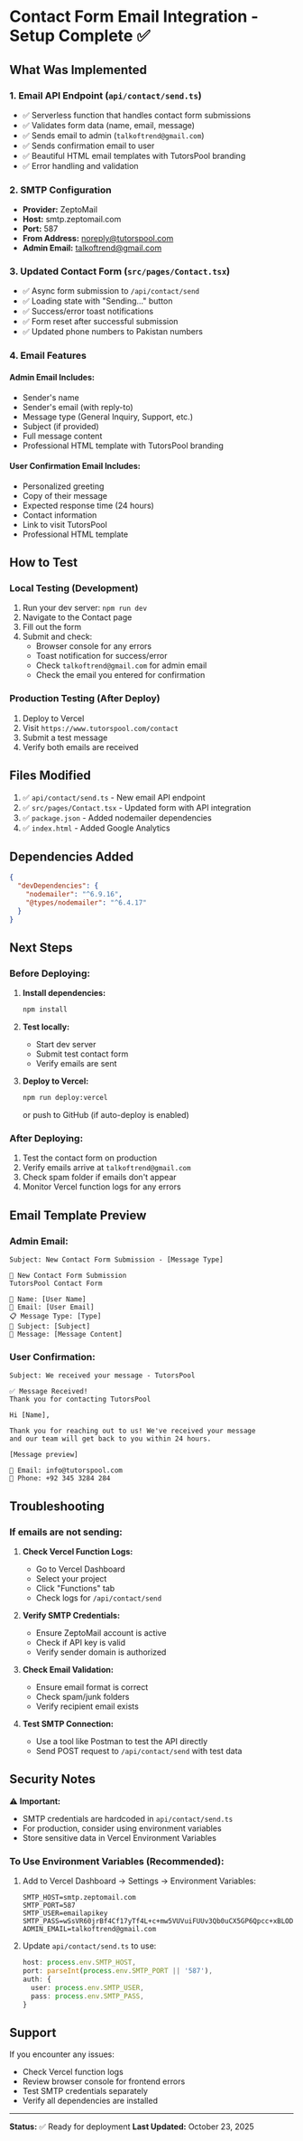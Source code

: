 # Contact Form Email Integration - Setup Complete ✅

## What Was Implemented

### 1. **Email API Endpoint** (`api/contact/send.ts`)
- ✅ Serverless function that handles contact form submissions
- ✅ Validates form data (name, email, message)
- ✅ Sends email to admin (`talkoftrend@gmail.com`)
- ✅ Sends confirmation email to user
- ✅ Beautiful HTML email templates with TutorsPool branding
- ✅ Error handling and validation

### 2. **SMTP Configuration**
- **Provider:** ZeptoMail
- **Host:** smtp.zeptomail.com
- **Port:** 587
- **From Address:** noreply@tutorspool.com
- **Admin Email:** talkoftrend@gmail.com

### 3. **Updated Contact Form** (`src/pages/Contact.tsx`)
- ✅ Async form submission to `/api/contact/send`
- ✅ Loading state with "Sending..." button
- ✅ Success/error toast notifications
- ✅ Form reset after successful submission
- ✅ Updated phone numbers to Pakistan numbers

### 4. **Email Features**

#### Admin Email Includes:
- Sender's name
- Sender's email (with reply-to)
- Message type (General Inquiry, Support, etc.)
- Subject (if provided)
- Full message content
- Professional HTML template with TutorsPool branding

#### User Confirmation Email Includes:
- Personalized greeting
- Copy of their message
- Expected response time (24 hours)
- Contact information
- Link to visit TutorsPool
- Professional HTML template

## How to Test

### Local Testing (Development)
1. Run your dev server: `npm run dev`
2. Navigate to the Contact page
3. Fill out the form
4. Submit and check:
   - Browser console for any errors
   - Toast notification for success/error
   - Check `talkoftrend@gmail.com` for admin email
   - Check the email you entered for confirmation

### Production Testing (After Deploy)
1. Deploy to Vercel
2. Visit `https://www.tutorspool.com/contact`
3. Submit a test message
4. Verify both emails are received

## Files Modified

1. ✅ `api/contact/send.ts` - New email API endpoint
2. ✅ `src/pages/Contact.tsx` - Updated form with API integration
3. ✅ `package.json` - Added nodemailer dependencies
4. ✅ `index.html` - Added Google Analytics

## Dependencies Added

```json
{
  "devDependencies": {
    "nodemailer": "^6.9.16",
    "@types/nodemailer": "^6.4.17"
  }
}
```

## Next Steps

### Before Deploying:
1. **Install dependencies:**
   ```bash
   npm install
   ```

2. **Test locally:**
   - Start dev server
   - Submit test contact form
   - Verify emails are sent

3. **Deploy to Vercel:**
   ```bash
   npm run deploy:vercel
   ```
   or push to GitHub (if auto-deploy is enabled)

### After Deploying:
1. Test the contact form on production
2. Verify emails arrive at `talkoftrend@gmail.com`
3. Check spam folder if emails don't appear
4. Monitor Vercel function logs for any errors

## Email Template Preview

### Admin Email:
```
Subject: New Contact Form Submission - [Message Type]

📧 New Contact Form Submission
TutorsPool Contact Form

👤 Name: [User Name]
📧 Email: [User Email]
📋 Message Type: [Type]
📌 Subject: [Subject]
💬 Message: [Message Content]
```

### User Confirmation:
```
Subject: We received your message - TutorsPool

✅ Message Received!
Thank you for contacting TutorsPool

Hi [Name],

Thank you for reaching out to us! We've received your message 
and our team will get back to you within 24 hours.

[Message preview]

📧 Email: info@tutorspool.com
📱 Phone: +92 345 3284 284
```

## Troubleshooting

### If emails are not sending:

1. **Check Vercel Function Logs:**
   - Go to Vercel Dashboard
   - Select your project
   - Click "Functions" tab
   - Check logs for `/api/contact/send`

2. **Verify SMTP Credentials:**
   - Ensure ZeptoMail account is active
   - Check if API key is valid
   - Verify sender domain is authorized

3. **Check Email Validation:**
   - Ensure email format is correct
   - Check spam/junk folders
   - Verify recipient email exists

4. **Test SMTP Connection:**
   - Use a tool like Postman to test the API directly
   - Send POST request to `/api/contact/send` with test data

## Security Notes

⚠️ **Important:**
- SMTP credentials are hardcoded in `api/contact/send.ts`
- For production, consider using environment variables
- Store sensitive data in Vercel Environment Variables

### To Use Environment Variables (Recommended):

1. Add to Vercel Dashboard → Settings → Environment Variables:
   ```
   SMTP_HOST=smtp.zeptomail.com
   SMTP_PORT=587
   SMTP_USER=emailapikey
   SMTP_PASS=wSsVR60jrBf4Cf17yTf4L+c+mw5VUVuiFUUv3Qb0uCX5GP6Qpcc+xBLODQajFaJNEGRgFmNH8bMvnhoH0DEIh4h+zVgAWiiF9mqRe1U4J3x17qnvhDzDW25ZlhuNKY8IwQxvk2lpFswm+g==
   ADMIN_EMAIL=talkoftrend@gmail.com
   ```

2. Update `api/contact/send.ts` to use:
   ```typescript
   host: process.env.SMTP_HOST,
   port: parseInt(process.env.SMTP_PORT || '587'),
   auth: {
     user: process.env.SMTP_USER,
     pass: process.env.SMTP_PASS,
   }
   ```

## Support

If you encounter any issues:
- Check Vercel function logs
- Review browser console for frontend errors
- Test SMTP credentials separately
- Verify all dependencies are installed

---

**Status:** ✅ Ready for deployment
**Last Updated:** October 23, 2025

